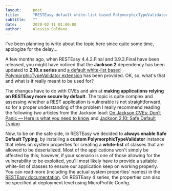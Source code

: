 ```yaml
---
layout:     post
title:      "RESTEasy default white-list based PolymorphicTypeValidator extension"
subtitle:   ""
date:       2020-02-11 01:00:00
author:     Alessio Soldano
---
```

I've been planning to write about the topic here since quite some time, apologize for the delay...

A few months ago, when RESTEasy 4.4.2.Final and 3.9.3.Final have been released, you might have noticed that the **Jackson 2** dependency has been updated to **2.10.x series** and [a default white-list based PolymorphicTypeValidator extension](https://issues.redhat.com/browse/RESTEASY-2411) has been provided. OK, so, what's that and what is it really meant to be used for?

The changes have to do with CVEs and aim at **making applications relying on RESTEasy more secure by default**. The topic is quite complex and assessing whether a REST application is vulnerable is not straightforward, so for a proper understanding of the problem I really recommend reading the following two articles from the Jackson lead: [On Jackson CVEs: Don’t Panic — Here is what you need to know](https://medium.com/@cowtowncoder/on-jackson-cves-dont-panic-here-is-what-you-need-to-know-54cd0d6e8062) and [Jackson 2.10: Safe Default Typing](https://medium.com/@cowtowncoder/jackson-2-10-safe-default-typing-2d018f0ce2ba)

Now, to be on the safe side, in RESTEasy we decided to **always enable Safe Default Typing**, by installing a **custom PolymorphicTypeValidator** instance that relies on system properties for creating a **white-list** of classes that are allowed to be deserialized. Most of the applications won't simply be affected by this; however, if your scenario is one of those allowing for the vulnerability to be exploited, you'll most likely have to provide a suitable white-list of classes to ensure our application keep on working properly.
You can read more (including the actual system properties' names) in the [RESTEasy documentation](https://docs.jboss.org/resteasy/docs/4.4.2.Final/userguide/html/json.html#Polymorphic_Typing_deserialization). On RESTEasy 4 series, the properties can also be specified at deployment level using MicroProfile Config.
